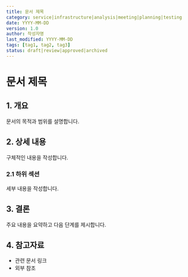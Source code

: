 ```yaml
---
title: 문서 제목
category: service|infrastructure|analysis|meeting|planning|testing
date: YYYY-MM-DD
version: 1.0
author: 작성자명
last_modified: YYYY-MM-DD
tags: [tag1, tag2, tag3]
status: draft|review|approved|archived
---
```


# 문서 제목

## 1. 개요
문서의 목적과 범위를 설명합니다.

## 2. 상세 내용
구체적인 내용을 작성합니다.

### 2.1 하위 섹션
세부 내용을 작성합니다.

## 3. 결론
주요 내용을 요약하고 다음 단계를 제시합니다.

## 4. 참고자료
- 관련 문서 링크
- 외부 참조